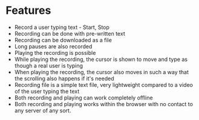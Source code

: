 # Features

- Record a user typing text - Start, Stop
- Recording can be done with pre-written text
- Recording can be downloaded as a file
- Long pauses are also recorded
- Playing the recording is possible
- While playing the recording, the cursor is shown to move and type as though a
  real user is typing
- When playing the recording, the cursor also moves in such a way that the
  scrolling also happens if it's needed
- Recording file is a simple text file, very lightweight compared to a video of
  the user typing the text
- Both recording and playing can work completely offline
- Both recording and playing works within the browser with no contact to any
  server of any sort.
